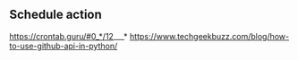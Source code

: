 ## Schedule action
https://crontab.guru/#0_*/12___*
https://www.techgeekbuzz.com/blog/how-to-use-github-api-in-python/
